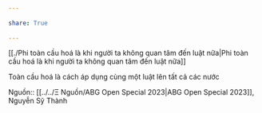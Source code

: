 ---  
share: True  
---  
[[./Phi toàn cầu hoá là khi người ta không quan tâm đến luật nữa|Phi toàn cầu hoá là khi người ta không quan tâm đến luật nữa]]   
  
Toàn cầu hoá là cách áp dụng cùng một luật lên tất cả các nước  
  
  
Nguồn:: [[../../Ξ Nguồn/ABG Open Special 2023|ABG Open Special 2023]], Nguyễn Sỹ Thành  
